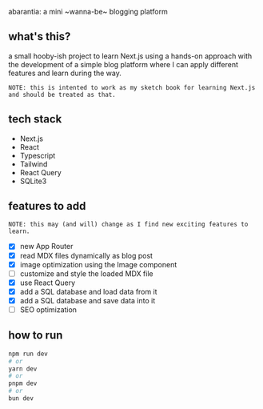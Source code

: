abarantia: a mini ~wanna-be~ blogging platform

## what's this?

a small hooby-ish project to learn Next.js using a hands-on approach with the development of a simple blog platform where I can apply different features and learn during the way.

```
NOTE: this is intented to work as my sketch book for learning Next.js and should be treated as that.
```

## tech stack

- Next.js
- React
- Typescript
- Tailwind
- React Query
- SQLite3

## features to add

```
NOTE: this may (and will) change as I find new exciting features to learn.
```

- [x] new App Router
- [x] read MDX files dynamically as blog post
- [x] image optimization using the Image component
- [ ] customize and style the loaded MDX file
- [x] use React Query
- [x] add a SQL database and load data from it
- [x] add a SQL database and save data into it
- [ ] SEO optimization

## how to run

```bash
npm run dev
# or
yarn dev
# or
pnpm dev
# or
bun dev
```
